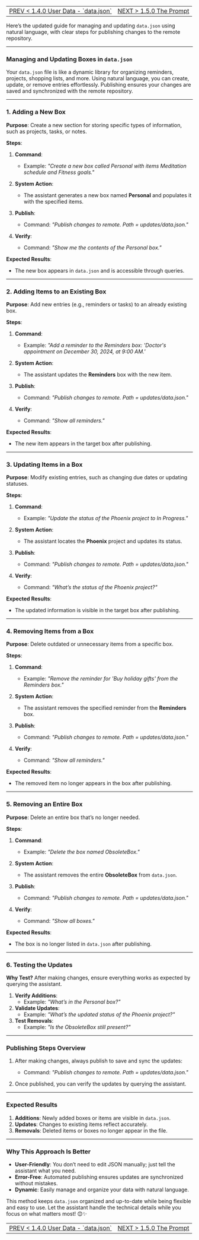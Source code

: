 <TABLE width="100%"><TR><TD align="left"><a href="‐-1.4.0-User-Data-‐-`data.json`.md">PREV < 1.4.0 User Data - `data.json`</a></TD><TD align="right"><a href="‐-1.5.0-The-Prompt.md">NEXT > 1.5.0 The Prompt</a></TD></TR></TABLE>


Here’s the updated guide for managing and updating `data.json` using natural language, with clear steps for publishing changes to the remote repository.

---

### **Managing and Updating Boxes in `data.json`**

Your `data.json` file is like a dynamic library for organizing reminders, projects, shopping lists, and more. Using natural language, you can create, update, or remove entries effortlessly. Publishing ensures your changes are saved and synchronized with the remote repository.

---

### **1. Adding a New Box**

**Purpose**: Create a new section for storing specific types of information, such as projects, tasks, or notes.

**Steps**:

1. **Command**:
   - Example: *"Create a new box called Personal with items Meditation schedule and Fitness goals."*

2. **System Action**:
   - The assistant generates a new box named **Personal** and populates it with the specified items.

3. **Publish**:
   - Command: *"Publish changes to remote. Path = updates/data.json."*

4. **Verify**:
   - Command: *"Show me the contents of the Personal box."*

**Expected Results**:
- The new box appears in `data.json` and is accessible through queries.

---

### **2. Adding Items to an Existing Box**

**Purpose**: Add new entries (e.g., reminders or tasks) to an already existing box.

**Steps**:

1. **Command**:
   - Example: *"Add a reminder to the Reminders box: 'Doctor's appointment on December 30, 2024, at 9:00 AM.'*

2. **System Action**:
   - The assistant updates the **Reminders** box with the new item.

3. **Publish**:
   - Command: *"Publish changes to remote. Path = updates/data.json."*

4. **Verify**:
   - Command: *"Show all reminders."*

**Expected Results**:
- The new item appears in the target box after publishing.

---

### **3. Updating Items in a Box**

**Purpose**: Modify existing entries, such as changing due dates or updating statuses.

**Steps**:

1. **Command**:
   - Example: *"Update the status of the Phoenix project to In Progress."*

2. **System Action**:
   - The assistant locates the **Phoenix** project and updates its status.

3. **Publish**:
   - Command: *"Publish changes to remote. Path = updates/data.json."*

4. **Verify**:
   - Command: *"What’s the status of the Phoenix project?"*

**Expected Results**:
- The updated information is visible in the target box after publishing.

---

### **4. Removing Items from a Box**

**Purpose**: Delete outdated or unnecessary items from a specific box.

**Steps**:

1. **Command**:
   - Example: *"Remove the reminder for 'Buy holiday gifts' from the Reminders box."*

2. **System Action**:
   - The assistant removes the specified reminder from the **Reminders** box.

3. **Publish**:
   - Command: *"Publish changes to remote. Path = updates/data.json."*

4. **Verify**:
   - Command: *"Show all reminders."*

**Expected Results**:
- The removed item no longer appears in the box after publishing.

---

### **5. Removing an Entire Box**

**Purpose**: Delete an entire box that’s no longer needed.

**Steps**:

1. **Command**:
   - Example: *"Delete the box named ObsoleteBox."*

2. **System Action**:
   - The assistant removes the entire **ObsoleteBox** from `data.json`.

3. **Publish**:
   - Command: *"Publish changes to remote. Path = updates/data.json."*

4. **Verify**:
   - Command: *"Show all boxes."*

**Expected Results**:
- The box is no longer listed in `data.json` after publishing.

---

### **6. Testing the Updates**

**Why Test?** After making changes, ensure everything works as expected by querying the assistant.

1. **Verify Additions**:
   - Example: *"What’s in the Personal box?"*
2. **Validate Updates**:
   - Example: *"What’s the updated status of the Phoenix project?"*
3. **Test Removals**:
   - Example: *"Is the ObsoleteBox still present?"*

---

### **Publishing Steps Overview**

1. After making changes, always publish to save and sync the updates:
   - Command: *"Publish changes to remote. Path = updates/data.json."*

2. Once published, you can verify the updates by querying the assistant.

---

### **Expected Results**

1. **Additions**: Newly added boxes or items are visible in `data.json`.
2. **Updates**: Changes to existing items reflect accurately.
3. **Removals**: Deleted items or boxes no longer appear in the file.

---

### **Why This Approach Is Better**

- **User-Friendly**: You don’t need to edit JSON manually; just tell the assistant what you need.
- **Error-Free**: Automated publishing ensures updates are synchronized without mistakes.
- **Dynamic**: Easily manage and organize your data with natural language.

This method keeps `data.json` organized and up-to-date while being flexible and easy to use. Let the assistant handle the technical details while you focus on what matters most! 😊✨


<TABLE width="100%"><TR><TD align="left"><a href="‐-1.4.0-User-Data-‐-`data.json`.md">PREV < 1.4.0 User Data - `data.json`</a></TD><TD align="right"><a href="‐-1.5.0-The-Prompt.md">NEXT > 1.5.0 The Prompt</a></TD></TR></TABLE>